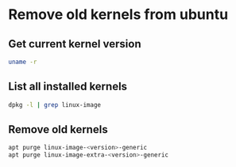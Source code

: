 # Remove old kernels from ubuntu

## Get current kernel version

```bash
uname -r
```

## List all installed kernels

```bash
dpkg -l | grep linux-image
```

## Remove old kernels

```bash
apt purge linux-image-<version>-generic
apt purge linux-image-extra-<version>-generic
```
